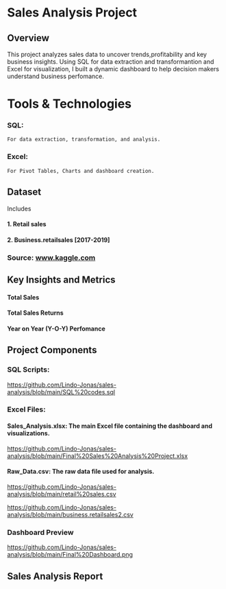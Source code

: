 # Sales Analysis Project
## Overview
This project analyzes sales data to uncover trends,profitability and key business insights. Using SQL for data extraction and transformantion and Excel for visualization, I built a dynamic dashboard to help decision makers understand business perfomance.

# Tools & Technologies

### SQL:
    For data extraction, transformation, and analysis.

### Excel:
    For Pivot Tables, Charts and dashboard creation.

## Dataset
Includes
#### 1. Retail sales
#### 2. Business.retailsales [2017-2019]
### Source: www.kaggle.com

## Key Insights and Metrics
#### Total Sales
#### Total Sales Returns
#### Year on Year (Y-O-Y) Perfomance

## Project Components
### SQL Scripts:
https://github.com/Lindo-Jonas/sales-analysis/blob/main/SQL%20codes.sql

### Excel Files:
#### Sales_Analysis.xlsx: The main Excel file containing the dashboard and visualizations.
https://github.com/Lindo-Jonas/sales-analysis/blob/main/Final%20Sales%20Analysis%20Project.xlsx

#### Raw_Data.csv: The raw data file used for analysis.
https://github.com/Lindo-Jonas/sales-analysis/blob/main/retail%20sales.csv

https://github.com/Lindo-Jonas/sales-analysis/blob/main/business.retailsales2.csv

### Dashboard Preview
https://github.com/Lindo-Jonas/sales-analysis/blob/main/Final%20Dashboard.png

## Sales Analysis Report


